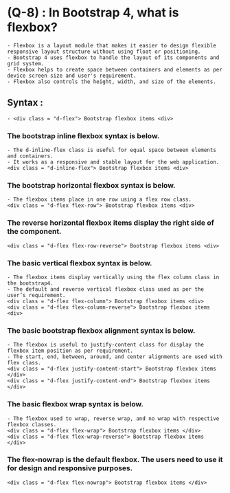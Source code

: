 # (Q-8) : In Bootstrap 4, what is flexbox?

    - Flexbox is a layout module that makes it easier to design flexible responsive layout structure without using float or positioning.
    - Bootstrap 4 uses flexbox to handle the layout of its components and grid system.
    - Flexbox helps to create space between containers and elements as per device screen size and user's requirement.
    - Flexbox also controls the height, width, and size of the elements.

## Syntax :

    - <div class = "d-flex"> Bootstrap flexbox items <div>

### The bootstrap inline flexbox syntax is below.

    - The d-inline-flex class is useful for equal space between elements and containers.
    - It works as a responsive and stable layout for the web application.
    <div class = "d-inline-flex"> Bootstrap flexbox items <div>

### The bootstrap horizontal flexbox syntax is below.

    - The flexbox items place in one row using a flex row class.
    <div class = "d-flex flex-row"> Bootstrap flexbox items <div>

### The reverse horizontal flexbox items display the right side of the component.

    <div class = "d-flex flex-row-reverse"> Bootstrap flexbox items <div>

### The basic vertical flexbox syntax is below.

    - The flexbox items display vertically using the flex column class in the bootstrap4.
    - The default and reverse vertical flexbox class used as per the user’s requirement.
    <div class = "d-flex flex-column"> Bootstrap flexbox items <div>
    <div class = "d-flex flex-column-reverse"> Bootstrap flexbox items <div>

### The basic bootstrap flexbox alignment syntax is below.

    - The flexbox is useful to justify-content class for display the flexbox item position as per requirement.
    - The start, end, between, around, and center alignments are used with flex class.
    <div class = "d-flex justify-content-start"> Bootstrap flexbox items </div>
    <div class = "d-flex justify-content-end"> Bootstrap flexbox items </div>

### The basic flexbox wrap syntax is below.

    - The flexbox used to wrap, reverse wrap, and no wrap with respective flexbox classes.
    <div class = "d-flex flex-wrap"> Bootstrap flexbox items </div>
    <div class = "d-flex flex-wrap-reverse"> Bootstrap flexbox items </div>

### The flex-nowrap is the default flexbox. The users need to use it for design and responsive purposes.

    <div class = "d-flex flex-nowrap"> Bootstrap flexbox items </div>
